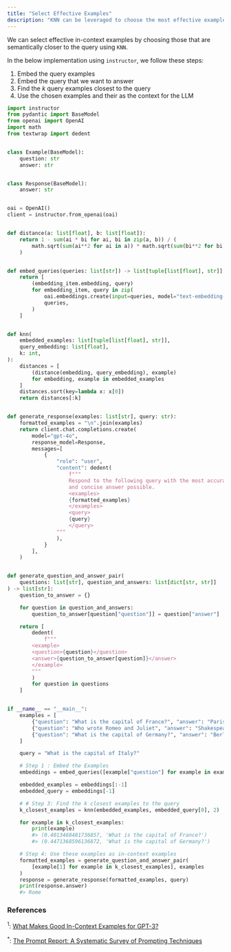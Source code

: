 ```yaml
---
title: "Select Effective Examples"
description: "KNN can be leveraged to choose the most effective examples to use for a given query."
---
```


We can select effective in-context examples by choosing those that are semantically closer to the query using `KNN`.

In the below implementation using `instructor`, we follow these steps:

1. Embed the query examples
2. Embed the query that we want to answer
3. Find the _k_ query examples closest to the query
4. Use the chosen examples and their as the context for the LLM

```python
import instructor
from pydantic import BaseModel
from openai import OpenAI
import math
from textwrap import dedent


class Example(BaseModel):
    question: str
    answer: str


class Response(BaseModel):
    answer: str


oai = OpenAI()
client = instructor.from_openai(oai)


def distance(a: list[float], b: list[float]):
    return 1 - sum(ai * bi for ai, bi in zip(a, b)) / (
        math.sqrt(sum(ai**2 for ai in a)) * math.sqrt(sum(bi**2 for bi in b))
    )


def embed_queries(queries: list[str]) -> list[tuple[list[float], str]]:
    return [
        (embedding_item.embedding, query)
        for embedding_item, query in zip(
            oai.embeddings.create(input=queries, model="text-embedding-3-large").data,
            queries,
        )
    ]


def knn(
    embedded_examples: list[tuple[list[float], str]],
    query_embedding: list[float],
    k: int,
):
    distances = [
        (distance(embedding, query_embedding), example)
        for embedding, example in embedded_examples
    ]
    distances.sort(key=lambda x: x[0])
    return distances[:k]


def generate_response(examples: list[str], query: str):
    formatted_examples = "\n".join(examples)
    return client.chat.completions.create(
        model="gpt-4o",
        response_model=Response,
        messages=[
            {
                "role": "user",
                "content": dedent(
                    f"""
                    Respond to the following query with the most accurate
                    and concise answer possible.
                    <examples>
                    {formatted_examples}
                    </examples>
                    <query>
                    {query}
                    </query>
                """
                ),
            }
        ],
    )


def generate_question_and_answer_pair(
    questions: list[str], question_and_answers: list[dict[str, str]]
) -> list[str]:
    question_to_answer = {}

    for question in question_and_answers:
        question_to_answer[question["question"]] = question["answer"]

    return [
        dedent(
            f"""
        <example>
        <question>{question}</question>
        <answer>{question_to_answer[question]}</answer>
        </example>
        """
        )
        for question in questions
    ]


if __name__ == "__main__":
    examples = [
        {"question": "What is the capital of France?", "answer": "Paris"},
        {"question": "Who wrote Romeo and Juliet", "answer": "Shakespeare"},
        {"question": "What is the capital of Germany?", "answer": "Berlin"},
    ]

    query = "What is the capital of Italy?"

    # Step 1 : Embed the Examples
    embeddings = embed_queries([example["question"] for example in examples] + [query])

    embedded_examples = embeddings[:-1]
    embedded_query = embeddings[-1]

    # # Step 3: Find the k closest examples to the query
    k_closest_examples = knn(embedded_examples, embedded_query[0], 2)

    for example in k_closest_examples:
        print(example)
        #> (0.4013468481736857, 'What is the capital of France?')
        #> (0.4471368596136872, 'What is the capital of Germany?')

    # Step 4: Use these examples as in-context examples
    formatted_examples = generate_question_and_answer_pair(
        [example[1] for example in k_closest_examples], examples
    )
    response = generate_response(formatted_examples, query)
    print(response.answer)
    #> Rome
```

### References

<sup id="ref-1">1</sup>: [What Makes Good In-Context Examples for GPT-3?](https://arxiv.org/abs/2101.06804)

<sup id="ref-asterisk">\*</sup>: [The Prompt Report: A Systematic Survey of Prompting Techniques](https://arxiv.org/abs/2406.06608)
